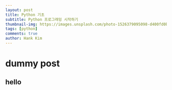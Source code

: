 ```yaml
---
layout: post
title: Python 기초
subtitle: Python 프로그래밍 시작하기
thumbnail-img: https://images.unsplash.com/photo-1526379095098-d400fd0bf935?w=800&h=600&fit=crop
tags: [python]
comments: true
author: Hank Kim
---
```


# dummy post

## hello
